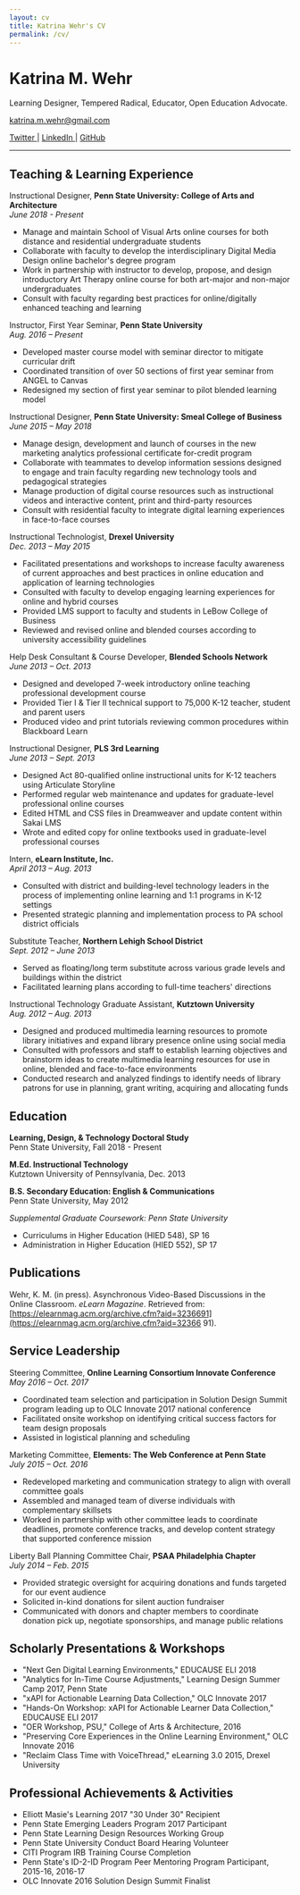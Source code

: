 ```yaml
---
layout: cv
title: Katrina Wehr's CV
permalink: /cv/
---
```


# Katrina M. Wehr
Learning Designer, Tempered Radical, Educator, Open Education Advocate.

<div id="webaddress">
  <p><a href="mailto:katrina.m.wehr@gmail.com">katrina.m.wehr@gmail.com</a></p>
<p><a href="https://twitter.com/{{ site.twitter_username }}">
  <i class="fa fa-twitter"></i> Twitter
  </a> |
<a href="https://linkedin.com/in/{{ site.linkedin_username }}">
  <i class="fa fa-linkedin"></i> LinkedIn
  </a> |
<a href="https://github.com/{{ site.github_username }}">
 <i class="fa fa-github"></i> GitHub
  </a>
</p>
</div>  

***  

## Teaching &amp; Learning Experience

Instructional Designer, __Penn State University: College of Arts and Architecture__  
_June 2018 - Present_

- Manage and maintain School of Visual Arts online courses for both distance and residential undergraduate students
- Collaborate with faculty to develop the interdisciplinary Digital Media Design online bachelor's degree program
- Work in partnership with instructor to develop, propose, and design introductory Art Therapy online course for both art-major and non-major undergraduates
- Consult with faculty regarding best practices for online/digitally enhanced teaching and learning

Instructor, First Year Seminar, __Penn State University__   
_Aug. 2016 – Present_

- Developed master course model with seminar director to mitigate curricular drift
- Coordinated transition of over 50 sections of first year seminar from ANGEL to Canvas
- Redesigned my section of first year seminar to pilot blended learning model

Instructional Designer, __Penn State University: Smeal College of Business__  
_June 2015 – May 2018_ 

- Manage design, development and launch of courses in the new marketing analytics professional certificate for-credit program
- Collaborate with teammates to develop information sessions designed to engage and train faculty regarding new technology tools and pedagogical strategies
- Manage production of digital course resources such as instructional videos and interactive content, print and third-party resources
- Consult with residential faculty to integrate digital learning experiences in face-to-face courses

Instructional Technologist, __Drexel University__         
_Dec. 2013 – May 2015_

- Facilitated presentations and workshops to increase faculty awareness of current approaches and best practices in online education and application of learning technologies
- Consulted with faculty to develop engaging learning experiences for online and hybrid courses
- Provided LMS support to faculty and students in LeBow College of Business
- Reviewed and revised online and blended courses according to university accessibility guidelines

Help Desk Consultant &amp; Course Developer, __Blended Schools Network__         
_June 2013 – Oct. 2013_

- Designed and developed 7-week introductory online teaching professional development course
- Provided Tier I &amp; Tier II technical support to 75,000 K-12 teacher, student and parent users
- Produced video and print tutorials reviewing common procedures within Blackboard Learn

Instructional Designer, __PLS 3rd Learning__         
_June 2013 – Sept. 2013_

- Designed Act 80-qualified online instructional units for K-12 teachers using Articulate Storyline
- Performed regular web maintenance and updates for graduate-level professional online courses
- Edited HTML and CSS files in Dreamweaver and update content within Sakai LMS
- Wrote and edited copy for online textbooks used in graduate-level professional courses

Intern, __eLearn Institute, Inc.__        
_April 2013 – Aug. 2013_

- Consulted with district and building-level technology leaders in the process of implementing online learning and 1:1 programs in K-12 settings
- Presented strategic planning and implementation process to PA school district officials

Substitute Teacher, __Northern Lehigh School District__        
_Sept. 2012 – June 2013_

- Served as floating/long term substitute across various grade levels and buildings within the district
- Facilitated learning plans according to full-time teachers&#39; directions

Instructional Technology Graduate Assistant, __Kutztown University__         
_Aug. 2012 – Aug. 2013_

- Designed and produced multimedia learning resources to promote library initiatives and expand library presence online using social media
- Consulted with professors and staff to establish learning objectives and brainstorm ideas to create multimedia learning resources for use in online, blended and face-to-face environments
- Conducted research and analyzed findings to identify needs of library patrons for use in planning, grant writing, acquiring and allocating funds

## Education

__Learning, Design, & Technology Doctoral Study__  
Penn State University, Fall 2018 - Present

__M.Ed. Instructional Technology__  
Kutztown University of Pennsylvania, Dec. 2013

__B.S. Secondary Education: English &amp; Communications__  
Penn State University, May 2012

_Supplemental Graduate Coursework: Penn State University_
- Curriculums in Higher Education (HIED 548), SP 16
- Administration in Higher Education (HIED 552), SP 17

## Publications

Wehr, K. M. (in press). Asynchronous Video-Based Discussions in the Online Classroom. *eLearn Magazine*. Retrieved from: [https://elearnmag.acm.org/archive.cfm?aid=3236691](https://elearnmag.acm.org/archive.cfm?aid=32366
91). 

## Service Leadership

Steering Committee, __Online Learning Consortium Innovate Conference__         
_May 2016 – Oct. 2017_

- Coordinated team selection and participation in Solution Design Summit program leading up to OLC Innovate 2017 national conference
- Facilitated onsite workshop on identifying critical success factors for team design proposals
- Assisted in logistical planning and scheduling

Marketing Committee, __Elements: The Web Conference at Penn State__        
_July 2015 – Oct. 2016_

- Redeveloped marketing and communication strategy to align with overall committee goals
- Assembled and managed team of diverse individuals with complementary skillsets
- Worked in partnership with other committee leads to coordinate deadlines, promote conference tracks, and develop content strategy that supported conference mission

Liberty Ball Planning Committee Chair, __PSAA Philadelphia Chapter__         
_July 2014 – Feb. 2015_

- Provided strategic oversight for acquiring donations and funds targeted for our event audience
- Solicited in-kind donations for silent auction fundraiser
- Communicated with donors and chapter members to coordinate donation pick up, negotiate sponsorships, and manage public relations

## Scholarly Presentations &amp; Workshops 

- &quot;Next Gen Digital Learning Environments,&quot; EDUCAUSE ELI 2018
- &quot;Analytics for In-Time Course Adjustments,&quot; Learning Design Summer Camp 2017, Penn State
- &quot;xAPI for Actionable Learning Data Collection,&quot; OLC Innovate 2017
- &quot;Hands-On Workshop: xAPI for Actionable Learner Data Collection,&quot; EDUCAUSE ELI 2017
- &quot;OER Workshop, PSU,&quot; College of Arts &amp; Architecture, 2016
- &quot;Preserving Core Experiences in the Online Learning Environment,&quot; OLC Innovate 2016
- &quot;Reclaim Class Time with VoiceThread,&quot; eLearning 3.0 2015, Drexel University

## Professional Achievements &amp; Activities

- Elliott Masie&#39;s Learning 2017 &quot;30 Under 30&quot; Recipient
- Penn State Emerging Leaders Program 2017 Participant
- Penn State Learning Design Resources Working Group
- Penn State University Conduct Board Hearing Volunteer
- CITI Program IRB Training Course Completion
- Penn State&#39;s ID-2-ID Program Peer Mentoring Program Participant, 2015-16, 2016-17
- OLC Innovate 2016 Solution Design Summit Finalist
